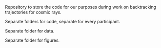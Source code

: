Repository to store the code for our purposes during work on backtracking trajectories for cosmic rays. 

Separate folders for code, separate for every participant.

Separate folder for data.

Separate folder for figures.

